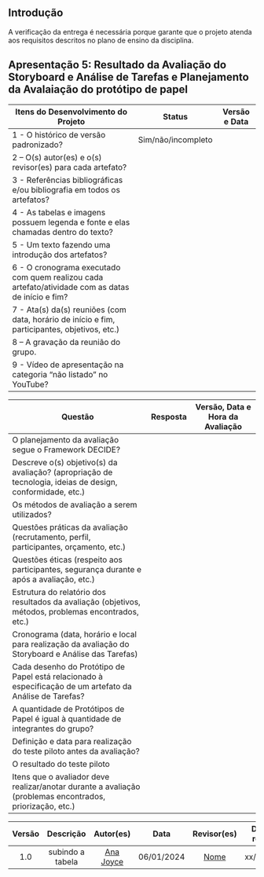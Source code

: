 ## Introdução

A verificação da entrega é necessária porque garante que o projeto atenda aos requisitos descritos no plano de ensino da disciplina.

## Apresentação 5: Resultado da Avaliação do Storyboard e Análise de Tarefas e Planejamento da Avalaiação do protótipo de papel
| Itens do Desenvolvimento do Projeto                                                                 | Status        | Versão e Data               |
| ---------------------------------------------------------------------------------------------------- | ------------- | --------------------------- |
| 1 - O histórico de versão padronizado?                                                              | Sim/não/incompleto        |    |
| 2 – O(s) autor(es) e o(s) revisor(es) para cada artefato?                                           |        |     |
| 3 - Referências bibliográficas e/ou bibliografia em todos os artefatos?                            |  |   |
| 4 - As tabelas e imagens possuem legenda e fonte e elas chamadas dentro do texto?                  |  |    |
| 5 - Um texto fazendo uma introdução dos artefatos?                                                 | |     |
| 6 - O cronograma executado com quem realizou cada artefato/atividade com as datas de início e fim? |   |    |
| 7 - Ata(s) da(s) reuniões (com data, horário de início e fim, participantes, objetivos, etc.)      |  |    |
| 8 – A gravação da reunião do grupo.                                                                |  |    |
| 9 - Vídeo de apresentação na categoria “não listado” no YouTube?                                   | |    |


| Questão                                                                                                        | Resposta     | Versão, Data e Hora da Avaliação |
| -------------------------------------------------------------------------------------------------------------- | ------------ | --------------------------------- |
| O planejamento da avaliação segue o Framework DECIDE?                                                          |  |              |
| Descreve o(s) objetivo(s) da avaliação? (apropriação de tecnologia, ideias de design, conformidade, etc.)      |  |                  |
| Os métodos de avaliação a serem utilizados?                                                                    |  |                                    |
| Questões práticas da avaliação (recrutamento, perfil, participantes, orçamento, etc.)                          |  |                            |
| Questões éticas (respeito aos participantes, segurança durante e após a avaliação, etc.)                       |  |                                     |
| Estrutura do relatório dos resultados da avaliação (objetivos, métodos, problemas encontrados, etc.)           |  |                       |
| Cronograma (data, horário e local para realização da avaliação do Storyboard e Análise das Tarefas)            |  |                            |
| Cada desenho do Protótipo de Papel está relacionado à especificação de um artefato da Análise de Tarefas?     |  |              |
| A quantidade de Protótipos de Papel é igual à quantidade de integrantes do grupo?                                      |  |                              |
| Definição e data para realização do teste piloto antes da avaliação?                                           |  |                            |
| O resultado do teste piloto                                                                                    |  |                                 |
| Itens que o avaliador deve realizar/anotar durante a avaliação (problemas encontrados, priorização, etc.)      |  |       |

| Versão |                 Descrição                 |                     Autor(es)                     |    Data    |                     Revisor(es)                     | Data de revisão |
| :----: | :--------------------------------------: | :-----------------------------------------------: | :--------: | :-------------------------------------------------: | :-------------: |
|  1.0   |            subindo a tabela           | [Ana Joyce](https://github.com/anajoyceamorim)     | 06/01/2024 | [Nome](https://github.com/nome)        |  xx/xx/2024    |

